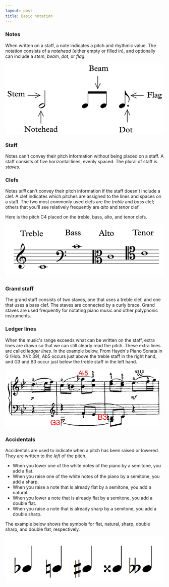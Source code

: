 ```yaml
---
layout: post
title: Basic notation
---
```


### Notes

When written on a staff, a note indicates a pitch and rhythmic value. The notation consists of a _notehead_ (either empty or filled in), and optionally can include a _stem_, _beam_, _dot_, or _flag_.

<img src="Graphics/noteillustration.png" >

### Staff

Notes can't convey their pitch information without being placed on a staff. A staff consists of five horizontal lines, evenly spaced. The plural of staff is _staves_.

### Clefs

Notes _still_ can't convey their pitch information if the staff doesn't include a clef. A clef indicates which pitches are assigned to the lines and spaces on a staff. The two most commonly used clefs are the _treble_ and _bass_ clef; others that you'll see relatively frequently are _alto_ and _tenor_ clef.

Here is the pitch C4 placed on the treble, bass, alto, and tenor clefs.

<img src="Graphics/clefs.png" >

### Grand staff

The grand staff consists of two staves, one that uses a treble clef, and one that uses a bass clef. The staves are connected by a curly brace. Grand staves are used frequently for notating piano music and other polyphonic instruments.

### Ledger lines

When the music's range exceeds what can be written on the staff, extra lines are drawn so that we can still clearly read the pitch. These extra lines are called _ledger lines._ In the example below, From Haydn's Piano Sonata in G (Hob. XVI: 39), Ab5 occurs just above the treble staff in the right hand, and G3 and B3 occur just below the treble staff in the left hand.

<img src ="Graphics/ledgerLines.png" >

### Accidentals

Accidentals are used to indicate when a pitch has been raised or lowered. They are written to the _left_ of the pitch.

- When you lower one of the white notes of the piano by a semitone, you add a flat.
- When you raise one of the white notes of the piano by a semitone, you add a sharp.
- When you raise a note that is already flat by a semitone, you add a natural.
- When you lower a note that is already flat by a semitone, you add a double flat.
- When you raise a note that is already sharp by a semitone, you add a double sharp.

The example below shows the symbols for flat, natural, sharp, double sharp, and double flat, respectively.

<img src ="Graphics/accidentals.png" >

